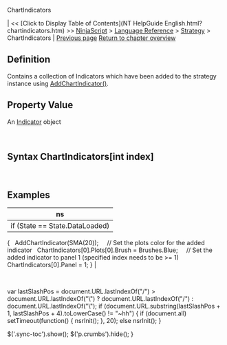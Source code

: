 ﻿










 


ChartIndicators







| &lt;&lt; [Click to Display Table of Contents](NT HelpGuide English.html?chartindicators.htm) &gt;&gt;
 [NinjaScript](ninjascript.htm) &gt; [Language Reference](language_reference_wip.htm) &gt; [Strategy](strategy.htm) &gt;
ChartIndicators | [Previous page](barssinceexitexecution.htm)
[Return to chapter overview](strategy.htm)










Definition
----------


Contains a collection of Indicators which have been added to the strategy instance using [AddChartIndicator()](addchartindicator.htm).



Property Value
--------------


An [Indicator](indicator.htm) object


 


Syntax
ChartIndicators[int index]
---------------------------------


 



Examples
--------




| ns |
| --- |
| if (State == State.DataLoaded)
{
   AddChartIndicator(SMA(20));
   
   // Set the plots color for the added indicator 
   ChartIndicators[0].Plots[0].Brush = Brushes.Blue;
   
   // Set the added indicator to panel 1 (specified index needs to be &gt;= 1)
   ChartIndicators[0].Panel = 1;
} |



 





 
 var lastSlashPos = document.URL.lastIndexOf("/") &gt; document.URL.lastIndexOf("\\") ? document.URL.lastIndexOf("/") : document.URL.lastIndexOf("\\");
 if (document.URL.substring(lastSlashPos + 1, lastSlashPos + 4).toLowerCase() != "~hh") {
 if (document.all) setTimeout(function() {
 nsrInit();
 }, 20);
 else nsrInit();
 }
 
 
 $('.sync-toc').show();
 $('p.crumbs').hide();
 }
 
 
 




